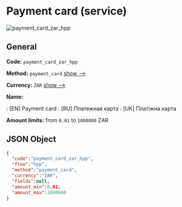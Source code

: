 
# Payment card (service) 
![payment_card_zar_hpp](https://static.openfintech.io/payment_methods/payment_card_zar_hpp/logo.svg?w=400&c=v0.59.26#w200)  

## General 
 
**Code:** `payment_card_zar_hpp` 
 
**Method:** `payment_card` 
 [show -->](/payment-methods/payment_card/) 
 
**Currency:** `ZAR` [show -->](/currencies/ZAR/) 
 
**Name:** 
 
:	[EN] Payment card 
:	[RU] Платежная карта 
:	[UK] Платіжна карта 
 
**Amount limits:** from `0.01` to `1000000` ZAR 

## JSON Object 

```json
{
  "code":"payment_card_zar_hpp",
  "flow":"hpp",
  "method":"payment_card",
  "currency":"ZAR",
  "fields":null,
  "amount_min":0.01,
  "amount_max":1000000
}
```  
